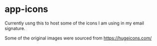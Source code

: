 # app-icons

Currently usng this to host some of the icons I am using in my email signature.


Some of the original images were sourced from https://hugeicons.com/
